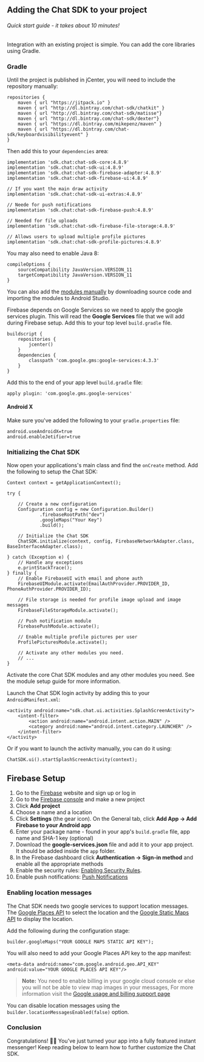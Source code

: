 ## Adding the Chat SDK to your project
###### Quick start guide - it takes about 10 minutes!

Integration with an existing project is simple. You can add the core libraries using Gradle. 

### Gradle

Until the project is published in jCenter, you will need to include the repository manually:

```
repositories {
    maven { url "https://jitpack.io" }
    maven { url "http://dl.bintray.com/chat-sdk/chatkit" }
    maven { url "http://dl.bintray.com/chat-sdk/matisse"}
    maven { url "http://dl.bintray.com/chat-sdk/dexter"}
    maven { url "https://dl.bintray.com/mikepenz/maven" }
    maven { url "https://dl.bintray.com/chat-sdk/keyboardvisibilityevent" }
}
```

Then add this to your `dependencies` area:

```
implementation 'sdk.chat:chat-sdk-core:4.8.9'
implementation 'sdk.chat:chat-sdk-ui:4.8.9'
implementation 'sdk.chat:chat-sdk-firebase-adapter:4.8.9'
implementation 'sdk.chat:chat-sdk-firebase-ui:4.8.9'

// If you want the main draw activity
implementation 'sdk.chat:chat-sdk-ui-extras:4.8.9'

// Neede for push notifications
implementation 'sdk.chat:chat-sdk-firebase-push:4.8.9'

// Needed for file uploads
implementation 'sdk.chat:chat-sdk-firebase-file-storage:4.8.9'

// Allows users to upload multiple profile pictures
implementation 'sdk.chat:chat-sdk-profile-pictures:4.8.9'
```

You may also need to enable Java 8:

```
compileOptions {
    sourceCompatibility JavaVersion.VERSION_11
    targetCompatibility JavaVersion.VERSION_11
}
```

You can also add the [modules manually](https://github.com/chat-sdk/chat-sdk-android#adding-modules-manually) by downloading source code and importing the modules to Android Studio. 

Firebase depends on Google Services so we need to apply the google services plugin. This will read the **Google Services** file that we will add during Firebase setup. Add this to your top level `build.gradle` file.

```
buildscript {
    repositories {
        jcenter()
    }
    dependencies {
        classpath 'com.google.gms:google-services:4.3.3'
    }
}
```

Add this to the end of your app level `build.gradle` file:

```
apply plugin: 'com.google.gms.google-services'
```

#### Android X

Make sure you've added the following to your `gradle.properties` file:

```
android.useAndroidX=true
android.enableJetifier=true
```

### Initializing the Chat SDK

Now open your applications's main class and find the `onCreate` method. Add the following to setup the Chat SDK:

```
Context context = getApplicationContext();

try {

    // Create a new configuration
    Configuration config = new Configuration.Builder()
            .firebaseRootPath("dev")
            .googleMaps("Your Key")
            .build();

    // Initialize the Chat SDK
    ChatSDK.initialize(context, config, FirebaseNetworkAdapter.class, BaseInterfaceAdapter.class);
    
} catch (Exception e) {
    // Handle any exceptions
    e.printStackTrace();
} finally {
    // Enable FirebaseUI with email and phone auth
    FirebaseUIModule.activate(EmailAuthProvider.PROVIDER_ID, PhoneAuthProvider.PROVIDER_ID);
  
    // File storage is needed for profile image upload and image messages
    FirebaseFileStorageModule.activate();

    // Push notification module
    FirebasePushModule.activate();
    
    // Enable multiple profile pictures per user
    ProfilePicturesModule.activate();

    // Activate any other modules you need.
    // ...
}

``` 

Activate the core Chat SDK modules and any other modules you need. See the module setup guide for more information. 

Launch the Chat SDK login activity by adding this to your `AndroidManifest.xml`:

```
<activity android:name="sdk.chat.ui.activities.SplashScreenActivity">
    <intent-filter>
        <action android:name="android.intent.action.MAIN" />
        <category android:name="android.intent.category.LAUNCHER" />
    </intent-filter>
</activity>
```

Or if you want to launch the activity manually, you can do it using:

```
ChatSDK.ui().startSplashScreenActivity(context);
``` 

## Firebase Setup

1. Go to the [Firebase](http://firebase.com/) website and sign up or log in
2. Go to the [Firebase console](https://console.firebase.google.com/) and make a new project
3. Click **Add project**
4. Choose a name and a location
5. Click **Settings** (the gear icon). On the General tab, click **Add App -> Add Firebase to your Android app**
6. Enter your package name - found in your app's `build.gradle` file, app name and SHA-1 key (optional)
7. Download the **google-services.json** file and add it to your app project. It should be added inside the `app` folder.
8. In the Firebase dashboard click **Authentication -> Sign-in method** and enable all the appropriate methods 
9. Enable the security rules: [Enabling Security Rules](https://github.com/chat-sdk/chat-sdk-firebase).
10. Enable push notifications: [Push Notifications](https://github.com/chat-sdk/chat-sdk-firebase)

### Enabling location messages

The Chat SDK needs two google services to support location messages. The [Google Places API](https://developers.google.com/places/) to select the location and the [Google Static Maps API](https://developers.google.com/maps/documentation/static-maps/) to display the location.

Add the following during the configuration stage:

```
builder.googleMaps("YOUR GOOGLE MAPS STATIC API KEY");
```

You will also need to add your Google Places API key to the app manifest:

```
<meta-data android:name="com.google.android.geo.API_KEY" android:value="YOUR GOOGLE PLACES API KEY"/>
```
>**Note:**
> You need to enable billing in your google cloud console or else you will not be able to view map images in your messages, For more information visit the [Google usage and billing support page](https://developers.google.com/places/web-service/usage-and-billing#important-enable-billing)

You can disable location messages using the `builder.locationMessagesEnabled(false)` option. 

### Conclusion

Congratulations! 🎉🎉 You've just turned your app into a fully featured instant messenger! Keep reading below to learn how to further customize the Chat SDK.